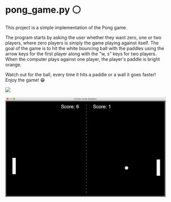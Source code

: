 # pong_game.py :white_circle:

This project is a simple implementation of the Pong game.

The program starts by asking the user whether they want zero, one or two players, where zero players is simply the game playing against itself. 
The goal of the game is to hit the white bouncing ball with the paddles using the arrow keys for the first player along with the "w, s" keys for two players. 
When the computer plays against one player, the player's paddle is bright orange. 

Watch out for the ball, every time it hits a paddle or a wall it goes faster!
Enjoy the game! :grin:

<img src="pong.png" 
style="float: left; 
margin-right: 15px;" />​


<img src="pong2.png" 
style="float: left; 
margin-right: 15px;" />​
